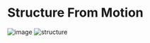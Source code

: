 # Structure From Motion
 ![image](https://user-images.githubusercontent.com/29158616/42420999-3f9b97b2-8309-11e8-89fe-2692e78f58a2.png)
 ![structure](./sfm.gif)